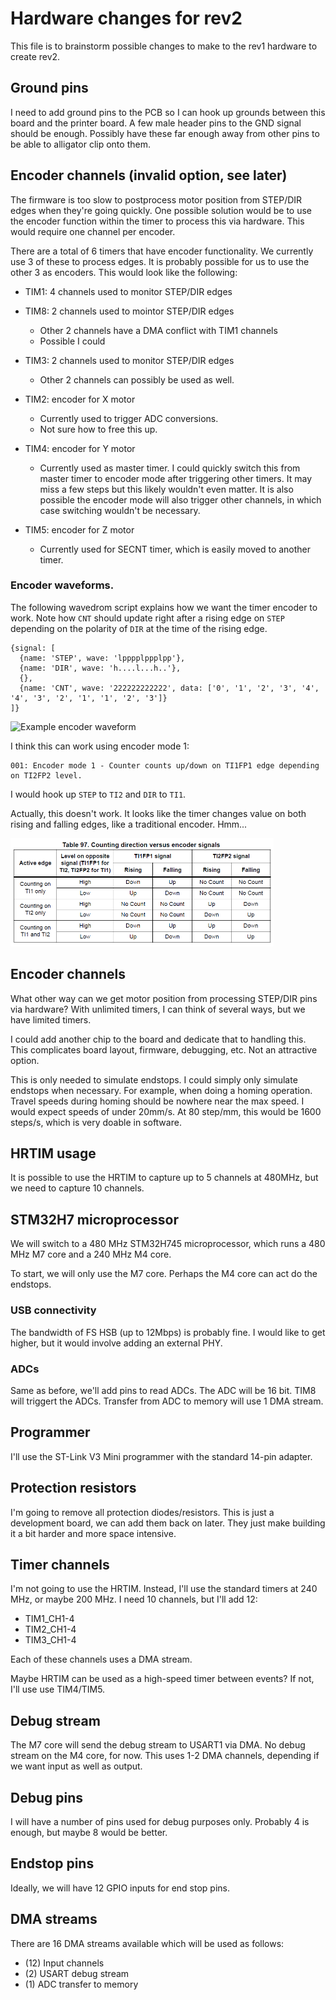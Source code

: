 # Hardware changes for rev2

This file is to brainstorm possible changes to make to the rev1 hardware to create rev2.

## Ground pins

I need to add ground pins to the PCB so I can hook up grounds between this board and the printer board.  A few male header pins to the GND signal should be enough.  Possibly have these far enough away from other pins to be able to alligator clip onto them.

## Encoder channels (invalid option, see later)

The firmware is too slow to postprocess motor position from STEP/DIR edges when they're going quickly.  One possible solution would be to use the encoder function within the timer to process this via hardware.  This would require one channel per encoder.

There are a total of 6 timers that have encoder functionality.  We currently use 3 of these to process edges.  It is probably possible for us to use the other 3 as encoders.  This would look like the following:

* TIM1: 4 channels used to monitor STEP/DIR edges
* TIM8: 2 channels used to mointor STEP/DIR edges
  * Other 2 channels have a DMA conflict with TIM1 channels
  * Possible I could 
* TIM3: 2 channels used to monitor STEP/DIR edges
  * Other 2 channels can possibly be used as well.

* TIM2: encoder for X motor
  * Currently used to trigger ADC conversions.
  * Not sure how to free this up.
* TIM4: encoder for Y motor
  * Currently used as master timer.  I could quickly switch this from master timer to encoder mode after triggering other timers.  It may miss a few steps but this likely wouldn't even matter.  It is also possible the encoder mode will also trigger other channels, in which case switching wouldn't be necessary.
* TIM5: encoder for Z motor
  * Currently used for SECNT timer, which is easily moved to another timer.

### Encoder waveforms.

The following wavedrom script explains how we want the timer encoder to work.  Note how `CNT` should update right after a rising edge on `STEP` depending on the polarity of `DIR` at the time of the rising edge.

```
{signal: [
  {name: 'STEP', wave: 'lpppplppplpp'},
  {name: 'DIR', wave: 'h....l...h..'},
  {},
  {name: 'CNT', wave: '222222222222', data: ['0', '1', '2', '3', '4', '4', '3', '2', '1', '1', '2', '3']}
]}
```

![Example encoder waveform](http://wavedrom.craftware.info/rest/gen_image?type=svg&scale=1.0&c=34ADLAGhdAD2cyVX4n%2ByefOiEYt63aI8IHLdqN2%2F6uyUWTr9QRUUrXfZnZO1z5o70dB%2Bc5l%2FH%2FN2xNC2mM%2BMhxz3UaZocD2vMVoEzUib9q760Uk4o70PO%2FIqGzuGi9BgVR%2B%2FjjGke23O3Zo0Z8c69ACLvs76eZp5OAAGEAcwBAAAqkE1GscRn%2BwI%3D)

I think this can work using encoder mode 1:
```
001: Encoder mode 1 - Counter counts up/down on TI1FP1 edge depending on TI2FP2 level.
```

I would hook up `STEP` to `TI2` and `DIR` to `TI1`.

Actually, this doesn't work.  It looks like the timer changes value on both rising and falling edges, like a traditional encoder.  Hmm...

![](.hardware_rev2_images/54eb3f34.png)

## Encoder channels

What other way can we get motor position from processing STEP/DIR pins via hardware?  With unlimited timers, I can think of several ways, but we have limited timers.

I could add another chip to the board and dedicate that to handling this.  This complicates board layout, firmware, debugging, etc.  Not an attractive option.

This is only needed to simulate endstops.  I could simply only simulate endstops when necessary.  For example, when doing a homing operation.  Travel speeds during homing should be nowhere near the max speed.  I would expect speeds of under 20mm/s.  At 80 step/mm, this would be 1600 steps/s, which is very doable in software.

## HRTIM usage

It is possible to use the HRTIM to capture up to 5 channels at 480MHz, but we need to capture 10 channels.

## STM32H7 microprocessor

We will switch to a 480 MHz STM32H745 microprocessor, which runs a 480 MHz M7 core and a 240 MHz M4 core.

To start, we will only use the M7 core.  Perhaps the M4 core can act do the endstops.

### USB connectivity

The bandwidth of FS HSB (up to 12Mbps) is probably fine.  I would like to get higher, but it would involve adding an external PHY.

### ADCs

Same as before, we'll add pins to read ADCs.  The ADC will be 16 bit.  TIM8 will triggert the ADCs.  Transfer from ADC to memory will use 1 DMA stream.

## Programmer

I'll use the ST-Link V3 Mini programmer with the standard 14-pin adapter.

## Protection resistors

I'm going to remove all protection diodes/resistors.  This is just a development board, we can add them back on later.  They just make building it a bit harder and more space intensive.

## Timer channels

I'm not going to use the HRTIM.  Instead, I'll use the standard timers at 240 MHz, or maybe 200 MHz.  I need 10 channels, but I'll add 12:
* TIM1_CH1-4
* TIM2_CH1-4
* TIM3_CH1-4

Each of these channels uses a DMA stream.

Maybe HRTIM can be used as a high-speed timer between events?  If not, I'll use use TIM4/TIM5.

## Debug stream

The M7 core will send the debug stream to USART1 via DMA.  No debug stream on the M4 core, for now.  This uses 1-2 DMA channels, depending if we want input as well as output.

## Debug pins

I will have a number of pins used for debug purposes only.  Probably 4 is enough, but maybe 8 would be better.

## Endstop pins

Ideally, we will have 12 GPIO inputs for end stop pins.

## DMA streams

There are 16 DMA streams available which will be used as follows:
* (12) Input channels
* (2) USART debug stream
* (1) ADC transfer to memory
